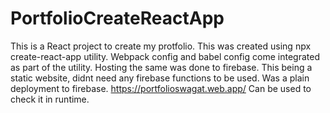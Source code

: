 # PortfolioCreateReactApp


This is a React project to create my protfolio. This was created using npx create-react-app utility. Webpack config and babel config come integrated as part of the utility. Hosting the same was done to firebase. This being a static website, didnt need any firebase functions to be used. Was a plain deployment to firebase.
https://portfolioswagat.web.app/ Can be used to check it in runtime.
